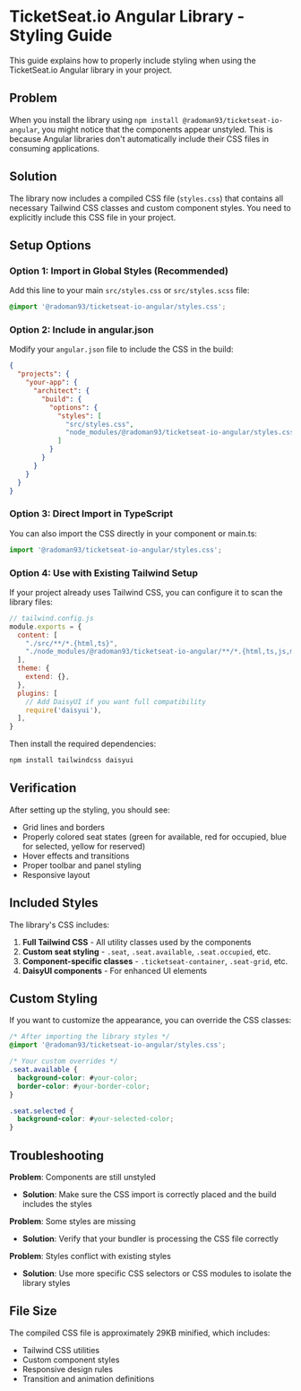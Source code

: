 # TicketSeat.io Angular Library - Styling Guide

This guide explains how to properly include styling when using the TicketSeat.io Angular library in your project.

## Problem

When you install the library using `npm install @radoman93/ticketseat-io-angular`, you might notice that the components appear unstyled. This is because Angular libraries don't automatically include their CSS files in consuming applications.

## Solution

The library now includes a compiled CSS file (`styles.css`) that contains all necessary Tailwind CSS classes and custom component styles. You need to explicitly include this CSS file in your project.

## Setup Options

### Option 1: Import in Global Styles (Recommended)

Add this line to your main `src/styles.css` or `src/styles.scss` file:

```css
@import '@radoman93/ticketseat-io-angular/styles.css';
```

### Option 2: Include in angular.json

Modify your `angular.json` file to include the CSS in the build:

```json
{
  "projects": {
    "your-app": {
      "architect": {
        "build": {
          "options": {
            "styles": [
              "src/styles.css",
              "node_modules/@radoman93/ticketseat-io-angular/styles.css"
            ]
          }
        }
      }
    }
  }
}
```

### Option 3: Direct Import in TypeScript

You can also import the CSS directly in your component or main.ts:

```typescript
import '@radoman93/ticketseat-io-angular/styles.css';
```

### Option 4: Use with Existing Tailwind Setup

If your project already uses Tailwind CSS, you can configure it to scan the library files:

```javascript
// tailwind.config.js
module.exports = {
  content: [
    "./src/**/*.{html,ts}",
    "./node_modules/@radoman93/ticketseat-io-angular/**/*.{html,ts,js,mjs}"
  ],
  theme: {
    extend: {},
  },
  plugins: [
    // Add DaisyUI if you want full compatibility
    require('daisyui'),
  ],
}
```

Then install the required dependencies:

```bash
npm install tailwindcss daisyui
```

## Verification

After setting up the styling, you should see:

- Grid lines and borders
- Properly colored seat states (green for available, red for occupied, blue for selected, yellow for reserved)
- Hover effects and transitions
- Proper toolbar and panel styling
- Responsive layout

## Included Styles

The library's CSS includes:

1. **Full Tailwind CSS** - All utility classes used by the components
2. **Custom seat styling** - `.seat`, `.seat.available`, `.seat.occupied`, etc.
3. **Component-specific classes** - `.ticketseat-container`, `.seat-grid`, etc.
4. **DaisyUI components** - For enhanced UI elements

## Custom Styling

If you want to customize the appearance, you can override the CSS classes:

```css
/* After importing the library styles */
@import '@radoman93/ticketseat-io-angular/styles.css';

/* Your custom overrides */
.seat.available {
  background-color: #your-color;
  border-color: #your-border-color;
}

.seat.selected {
  background-color: #your-selected-color;
}
```

## Troubleshooting

**Problem**: Components are still unstyled
- **Solution**: Make sure the CSS import is correctly placed and the build includes the styles

**Problem**: Some styles are missing
- **Solution**: Verify that your bundler is processing the CSS file correctly

**Problem**: Styles conflict with existing styles
- **Solution**: Use more specific CSS selectors or CSS modules to isolate the library styles

## File Size

The compiled CSS file is approximately 29KB minified, which includes:
- Tailwind CSS utilities
- Custom component styles
- Responsive design rules
- Transition and animation definitions 